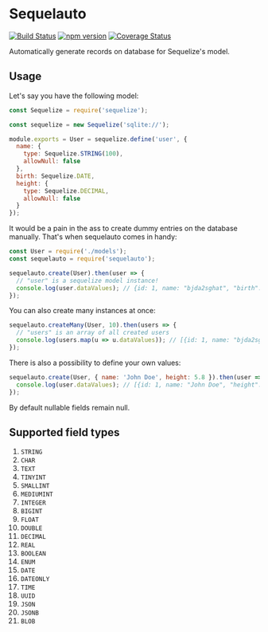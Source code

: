 # Sequelauto

[![Build Status](https://travis-ci.org/eduardo-matos/sequelauto.svg?branch=master)](https://travis-ci.org/eduardo-matos/sequelauto)
[![npm version](https://badge.fury.io/js/sequelauto.svg)](https://badge.fury.io/js/sequelauto)
[![Coverage Status](https://coveralls.io/repos/github/eduardo-matos/sequelauto/badge.svg?branch=master)](https://coveralls.io/github/eduardo-matos/sequelauto?branch=master)

Automatically generate records on database for Sequelize's model.

## Usage

Let's say you have the following model:

```js
const Sequelize = require('sequelize');

const sequelize = new Sequelize('sqlite://');

module.exports = User = sequelize.define('user', {
  name: {
    type: Sequelize.STRING(100),
    allowNull: false
  },
  birth: Sequelize.DATE,
  height: {
    type: Sequelize.DECIMAL,
    allowNull: false
  }
});
```

It would be a pain in the ass to create dummy entries on the database manually.
That's when sequelauto comes in handy:

```js
const User = require('./models');
const sequelauto = require('sequelauto');

sequelauto.create(User).then(user => {
  // "user" is a sequelize model instance!
  console.log(user.dataValues); // {id: 1, name: "bjda2sghat", "birth": null, "height": 1.3}
});
```

You can also create many instances at once:

```js
sequelauto.createMany(User, 10).then(users => {
  // "users" is an array of all created users
  console.log(users.map(u => u.dataValues)); // [{id: 1, name: "bjda2sghat", "birth": null, "height": 1.3}, ...]
});
```

There is also a possibility to define your own values:

```js
sequelauto.create(User, { name: 'John Doe', height: 5.8 }).then(user => {
  console.log(user.dataValues); // [{id: 1, name: "John Doe", "height": 5.8, "birth": null}, ...]
});
```

By default nullable fields remain null.

## Supported field types

1. `STRING`
1. `CHAR`
1. `TEXT`
1. `TINYINT`
1. `SMALLINT`
1. `MEDIUMINT`
1. `INTEGER`
1. `BIGINT`
1. `FLOAT`
1. `DOUBLE`
1. `DECIMAL`
1. `REAL`
1. `BOOLEAN`
1. `ENUM`
1. `DATE`
1. `DATEONLY`
1. `TIME`
1. `UUID`
1. `JSON`
1. `JSONB`
1. `BLOB`
